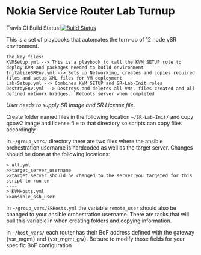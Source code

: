 # Nokia Service Router Lab Turnup

Travis CI Build Status:[![Build Status](https://travis-ci.org/mlossmann/Nokia-SR-Lab.svg?branch=master)](https://travis-ci.org/mlossmann/Nokia-SR-Lab)

This is a set of playbooks that automates the turn-up of 12 node vSR environment.

```
The key files:
KVMSetup.yml --> This is a playbook to call the KVM_SETUP role to deploy KVM and packages needed to build environment
InitalizeSREnv.yml --> Sets up Networking, creates and copies required files and setup XML files for VM deployment
Lab-Setup.yml --> Combines KVM_SETUP and SR-Lab-Init roles
DestroyEnv.yml --> Destroys and deletes all VMs, files created and all defined network bridges.  Reboots server when completed
```

*User needs to supply SR Image and SR License file*. 

Create folder named files in the following location `~/SR-Lab-Init/` and copy qcow2 image and license file to that directory so scripts can copy files accordingly

In `~/group_vars/` directory there are two files where the ansible orchestration username is hardcoded as well as the target server.  Changes should be done at the following locations:

```
> all.yml
>>target_server_username
>>target_server should be changed to the server you targeted for this script to run on
----
> KVMHosts.yml
>>ansible_ssh_user
```

In `~/group_vars/SRHosts.yml` the variable `remote_user` should also be changed to your ansible orchestration username.  There are tasks that will pull this variable in when creating folders and copying information.

in `~/host_vars/` each router has their BoF address defined with the gateway {vsr_mgmt} and {vsr_mgmt_gw}. Be sure to modify those fields for your specific BoF configuration
